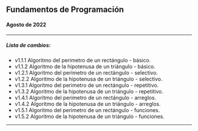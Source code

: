 ## Fundamentos de Programación
#### Agosto de 2022
---
##### Lista de cambios:
* v1.1.1 Algoritmo del perimetro de un rectángulo - básico.
* v1.1.2 Algoritmo de la hipotenusa de un triángulo - básico.
* v1.2.1 Algoritmo del perimetro de un rectángulo - selectivo.
* v1.2.2 Algoritmo de la hipotenusa de un triángulo - selectivo.
* v1.3.1 Algoritmo del perimetro de un rectángulo - repetitivo.
* v1.3.2 Algoritmo de la hipotenusa de un triángulo - repetitivo.
* v1.4.1 Algoritmo del perimetro de un rectángulo - arreglos.
* v1.4.2 Algoritmo de la hipotenusa de un triángulo - arreglos.
* v1.5.1 Algoritmo del perimetro de un rectángulo - funciones.
* v1.5.2 Algoritmo de la hipotenusa de un triángulo - funciones.
---
